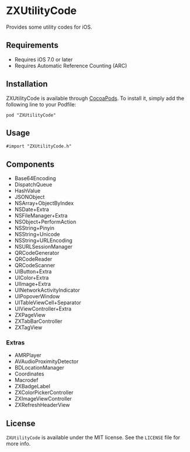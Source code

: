 ZXUtilityCode
===============
Provides some utility codes for iOS.

## Requirements

* Requires iOS 7.0 or later
* Requires Automatic Reference Counting (ARC)

## Installation

ZXUtilityCode is available through [CocoaPods](http://cocoapods.org). To install it, simply add the following line to your Podfile:

```
pod "ZXUtilityCode"
```

## Usage

```
#import "ZXUtilityCode.h"
```

## Components

* Base64Encoding
* DispatchQueue
* HashValue
* JSONObject
* NSArray+ObjectByIndex
* NSDate+Extra
* NSFileManager+Extra
* NSObject+PerformAction
* NSString+Pinyin
* NSString+Unicode
* NSString+URLEncoding
* NSURLSessionManager
* QRCodeGenerator
* QRCodeReader
* QRCodeScanner
* UIButton+Extra
* UIColor+Extra
* UIImage+Extra
* UINetworkActivityIndicator
* UIPopoverWindow
* UITableViewCell+Separator
* UIViewController+Extra
* ZXPageView
* ZXTabBarController
* ZXTagView

### Extras

* AMRPlayer
* AVAudioProximityDetector
* BDLocationManager
* Coordinates
* Macrodef
* ZXBadgeLabel
* ZXColorPickerController
* ZXImageViewController
* ZXRefreshHeaderView

## License

`ZXUtilityCode` is available under the MIT license. See the `LICENSE` file for more info.